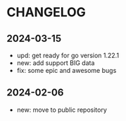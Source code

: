 # CHANGELOG

## 2024-03-15
* upd: get ready for go version 1.22.1
* new: add support BIG data
* fix: some epic and awesome bugs

## 2024-02-06
* new: move to public repository